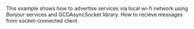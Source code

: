 This example shows how to advertise services via local wi-fi network using Bonjour services and GCDAsyncSocket library.
How to recieve messages from socket-connected client.
